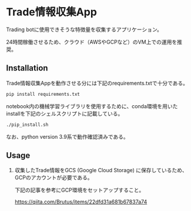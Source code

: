 # Trade情報収集App

Trading botに使用できそうな特徴量を収集するアプリケーション。

24時間稼働させるため、クラウド（AWSやGCPなど）のVM上での運用を推奨。

## Installation

Trade情報収集Appを動作させる分には下記のrequirements.txtで十分である。

```sh
pip install requirements.txt
```

notebook内の機械学習ライブラリを使用するために、conda環境を用いたinstallを下記のシェルスクリプトに記載している。

```sh
./pip_install.sh
```

なお、python version 3.9系で動作確認済みである。

## Usage

1. 収集したTrade情報をGCS (Google Cloud Storage) に保存しているため、GCPのアカウントが必要である。

   下記の記事を参考にGCP環境をセットアップすること。

   https://qiita.com/Brutus/items/22dfd31a681b67837a74







